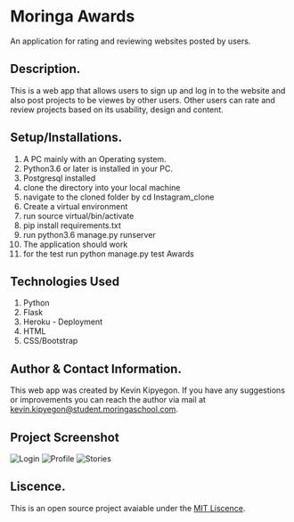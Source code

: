 # Moringa Awards

An application for rating and reviewing websites posted by users.

## Description.
This is a web app that allows users to sign up and log in to the website and also post projects to be viewes by other users. Other users can rate and review projects based on its usability, design and content.

## Setup/Installations.
1. A PC mainly with an Operating system.
2. Python3.6 or later is installed in your PC.
3. Postgresql installed
4. clone the directory into your local machine
5. navigate to the cloned folder by cd Instagram_clone
6. Create a virtual environment
7. run source virtual/bin/activate
8. pip install requirements.txt
9. run python3.6 manage.py runserver
10. The application should work
11. for the test run python manage.py test Awards

## Technologies Used
1. Python
2. Flask
3. Heroku - Deployment
4. HTML
5. CSS/Bootstrap

## Author & Contact Information.
This web app was created by Kevin Kipyegon. If you have any suggestions or improvements you can reach the author via mail at kevin.kipyegon@student.moringaschool.com.

## Project Screenshot
![Login]()
![Profile]()
![Stories]()

## Liscence.
This is an open source project avaiable under the [MIT Liscence](LISCENCE).